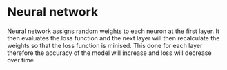 # Neural network
Neural network assigns random weights to each neuron at the first layer. It then evaluates the loss function and the next layer will then recalculate the weights so that the loss function is minised.
This done for each layer therefore the accuracy of the model will increase and loss will decrease over time
